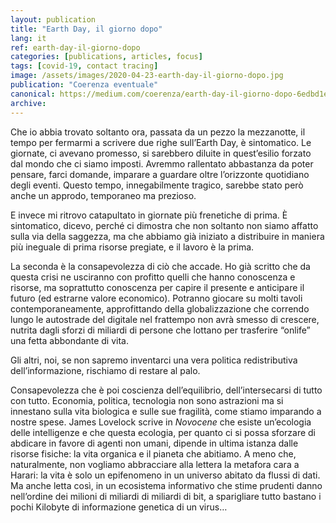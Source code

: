 ```yaml
---
layout: publication
title: "Earth Day, il giorno dopo"
lang: it
ref: earth-day-il-giorno-dopo
categories: [publications, articles, focus]
tags: [covid-19, contact tracing]
image: /assets/images/2020-04-23-earth-day-il-giorno-dopo.jpg
publication: "Coerenza eventuale"
canonical: https://medium.com/coerenza/earth-day-il-giorno-dopo-6edbd1e019be
archive:
---
```


Che io abbia trovato soltanto ora, passata da un pezzo la mezzanotte, il tempo per fermarmi a scrivere due righe sull’Earth Day, è sintomatico. Le giornate, ci avevano promesso, si sarebbero diluite in quest’esilio forzato dal mondo che ci siamo imposti. Avremmo rallentato abbastanza da poter pensare, farci domande, imparare a guardare oltre l’orizzonte quotidiano degli eventi. Questo tempo, innegabilmente tragico, sarebbe stato però anche un approdo, temporaneo ma prezioso.

E invece mi ritrovo catapultato in giornate più frenetiche di prima. È sintomatico, dicevo, perché ci dimostra che non soltanto non siamo affatto sulla via della saggezza, ma che abbiamo già iniziato a distribuire in maniera più ineguale di prima risorse pregiate, e il lavoro è la prima.

La seconda è la consapevolezza di ciò che accade. Ho già scritto che da questa crisi ne usciranno con profitto quelli che hanno conoscenza e risorse, ma soprattutto conoscenza per capire il presente e anticipare il futuro (ed estrarne valore economico). Potranno giocare su molti tavoli contemporaneamente, approfittando della globalizzazione che correndo lungo le autostrade del digitale nel frattempo non avrà smesso di crescere, nutrita dagli sforzi di miliardi di persone che lottano per trasferire “onlife” una fetta abbondante di vita.

Gli altri, noi, se non sapremo inventarci una vera politica redistributiva dell’informazione, rischiamo di restare al palo.

Consapevolezza che è poi coscienza dell’equilibrio, dell’intersecarsi di tutto con tutto. Economia, politica, tecnologia non sono astrazioni ma si innestano sulla vita biologica e sulle sue fragilità, come stiamo imparando a nostre spese. James Lovelock scrive in *Novocene* che esiste un’ecologia delle intelligenze e che questa ecologia, per quanto ci si possa sforzare di abdicare in favore di agenti non umani, dipende in ultima istanza dalle risorse fisiche: la vita organica e il pianeta che abitiamo. A meno che, naturalmente, non vogliamo abbracciare alla lettera la metafora cara a Harari: la vita è solo un epifenomeno in un universo abitato da flussi di dati. Ma anche letta così, in un ecosistema informativo che stime prudenti danno nell’ordine dei milioni di miliardi di miliardi di bit, a sparigliare tutto bastano i pochi Kilobyte di informazione genetica di un virus…
